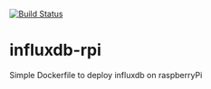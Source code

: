 [![Build Status](https://travis-ci.org/dlaize/influxdb-rpi.svg?branch=master)](https://travis-ci.org/dlaize/influxdb-rpi)

# influxdb-rpi
Simple Dockerfile to deploy influxdb on raspberryPi
